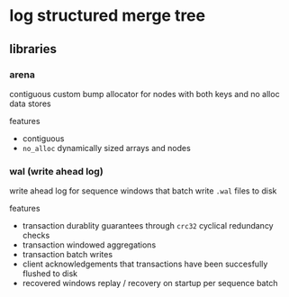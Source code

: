 # log structured merge tree

## libraries

### arena

contiguous custom bump allocator for nodes with both keys and no alloc data stores

features
* contiguous
* `no_alloc` dynamically sized arrays and nodes

### wal (write ahead log)

write ahead log for sequence windows that batch write `.wal` files to disk

features
* transaction durablity guarantees through `crc32` cyclical redundancy checks
* transaction windowed aggregations
* transaction batch writes
* client acknowledgements that transactions have been succesfully flushed to disk
* recovered windows replay / recovery on startup per sequence batch
